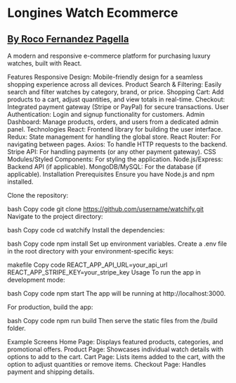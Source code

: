 # Longines Watch Ecommerce
## [By Roco Fernandez Pagella](https://roco-fernandez-p.web.app/)


A modern and responsive e-commerce platform for purchasing luxury watches, built with React.

Features
Responsive Design: Mobile-friendly design for a seamless shopping experience across all devices.
Product Search & Filtering: Easily search and filter watches by category, brand, or price.
Shopping Cart: Add products to a cart, adjust quantities, and view totals in real-time.
Checkout: Integrated payment gateway (Stripe or PayPal) for secure transactions.
User Authentication: Login and signup functionality for customers.
Admin Dashboard: Manage products, orders, and users from a dedicated admin panel.
Technologies
React: Frontend library for building the user interface.
Redux: State management for handling the global store.
React Router: For navigating between pages.
Axios: To handle HTTP requests to the backend.
Stripe API: For handling payments (or any other payment gateway).
CSS Modules/Styled Components: For styling the application.
Node.js/Express: Backend API (if applicable).
MongoDB/MySQL: For the database (if applicable).
Installation
Prerequisites
Ensure you have Node.js and npm installed.

Clone the repository:

bash
Copy code
git clone https://github.com/username/watchify.git
Navigate to the project directory:

bash
Copy code
cd watchify
Install the dependencies:

bash
Copy code
npm install
Set up environment variables. Create a .env file in the root directory with your environment-specific keys:

makefile
Copy code
REACT_APP_API_URL=your_api_url
REACT_APP_STRIPE_KEY=your_stripe_key
Usage
To run the app in development mode:

bash
Copy code
npm start
The app will be running at http://localhost:3000.

For production, build the app:

bash
Copy code
npm run build
Then serve the static files from the /build folder.

Example Screens
Home Page: Displays featured products, categories, and promotional offers.
Product Page: Showcases individual watch details with options to add to the cart.
Cart Page: Lists items added to the cart, with the option to adjust quantities or remove items.
Checkout Page: Handles payment and shipping details.